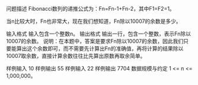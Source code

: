 问题描述
Fibonacci数列的递推公式为：Fn=Fn-1+Fn-2，其中F1=F2=1。

当n比较大时，Fn也非常大，现在我们想知道，Fn除以10007的余数是多少。

输入格式
输入包含一个整数n。
输出格式
输出一行，包含一个整数，表示Fn除以10007的余数。
说明：在本题中，答案是要求Fn除以10007的余数，因此我们只要能算出这个余数即可，而不需要先计算出Fn的准确值，再将计算的结果除以10007取余数，直接计算余数往往比先算出原数再取余简单。

样例输入
10
样例输出
55
样例输入
22
样例输出
7704
数据规模与约定
1 <= n <= 1,000,000。